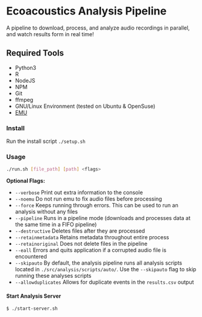 # Ecoacoustics Analysis Pipeline

A pipeline to download, process, and analyze audio recordings in parallel, and watch results form in real time!

## Required Tools

- Python3
- R
- NodeJS
- NPM
- Git
- ffmpeg
- GNU/Linux Environment (tested on Ubuntu & OpenSuse)
- [EMU](https://github.com/QutEcoacoustics/emu)

### Install

Run the install script `./setup.sh`

### Usage

```sh
./run.sh [file_path] [path] <flags>
```

**Optional Flags:**

- `--verbose` Print out extra information to the console
- `--noemu` Do not run emu to fix audio files before processing
- `--force` Keeps running through errors. This can be used to run an analysis without any files
- `--pipeline` Runs in a pipeline mode (downloads and processes data at the same time in a FIFO pipeline)
- `--destructive` Deletes files after they are processed
- `--retainmetadata` Retains metadata throughout entire process
- `--retainoriginal` Does not delete files in the pipeline
- `--eall` Errors and quits application if a corrupted audio file is encountered
- `--skipauto` By default, the analysis pipeline runs all analysis scripts located in `./src/analysis/scripts/auto/`. Use the `--skipauto` flag to skip running these analyses scripts
- `--allowduplicates` Allows for duplicate events in the `results.csv` output

#### Start Analysis Server

`$ ./start-server.sh`
